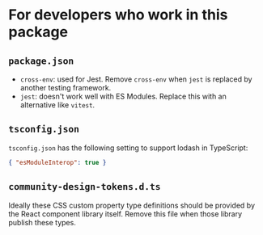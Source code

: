 # For developers who work in this package

## `package.json`

- `cross-env`: used for Jest. Remove `cross-env` when `jest` is replaced by another testing framework.
- `jest`: doesn't work well with ES Modules. Replace this with an alternative like `vitest`.

## `tsconfig.json`

`tsconfig.json` has the following setting to support lodash in TypeScript:

```json
{ "esModuleInterop": true }
```

## `community-design-tokens.d.ts`

Ideally these CSS custom property type definitions should be provided by the React component library itself. Remove this file when those library publish these types.
